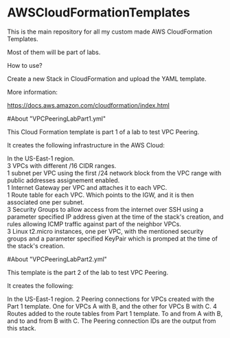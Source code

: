 # AWSCloudFormationTemplates

This is the main repository for all my custom made AWS CloudFormation Templates.

Most of them will be part of labs.

How to use?

Create a new Stack in CloudFormation and upload the YAML template.

More information:

https://docs.aws.amazon.com/cloudformation/index.html




#About "VPCPeeringLabPart1.yml"

  This Cloud Formation template is part 1 of a lab to test VPC Peering.
  
  It creates the following infrastructure in the AWS Cloud:  

  In the US-East-1 region.  
  3 VPCs with different /16 CIDR ranges.  
  1 subnet per VPC using the first /24 network block from the VPC range with public addresses assignement enabled.  
  1 Internet Gateway per VPC and attaches it to each VPC.  
  1 Route table for each VPC. Which points to the IGW, and it is then associated one per subnet.  
  3 Security Groups to allow access from the internet over SSH using a parameter specified IP address given at the time of the stack's creation, and rules allowing ICMP traffic against part of the neighbor VPCs.  
  3 Linux t2.micro instances, one per VPC, with the mentioned security groups and a parameter specified KeyPair which is promped at the time of the stack's creation.
  
  
#About "VPCPeeringLabPart2.yml"

  This template is the part 2 of the lab to test VPC Peering.

  It creates the following:
  
  In the US-East-1 region.
  2 Peering connections for VPCs created with the Part 1 template. One for VPCs A with B, and the other for VPCs B with C.
  4 Routes added to the route tables from Part 1 template. To and from A with B, and to and from B with C.
  The Peering connection IDs are the output from this stack.
  
